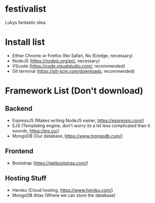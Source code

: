 # festivalist
Lukys fantastic idea

# Install list
* Either Chrome or Firefox (No Safari, No IE/edge, necessary)
* NodeJS (https://nodejs.org/en/, necessary)
* VScode (https://code.visualstudio.com/, recommended)
* Git terminal (https://git-scm.com/downloads, recommended)

# Framework List (Don't download)
## Backend
* ExpressJS (Makes writing NodeJS easier, https://expressjs.com/)
* EJS (Templating engine, don't worry its a lot less complicated than it sounds, https://ejs.co/)
* MongoDB (Our database, https://www.mongodb.com/)

## Frontend
* Bootstrap (https://getbootstrap.com/)

## Hosting Stuff
* Heroku (Cloud hosting, https://www.heroku.com/)
* MongoDB Atlas (Where we can store the database)
